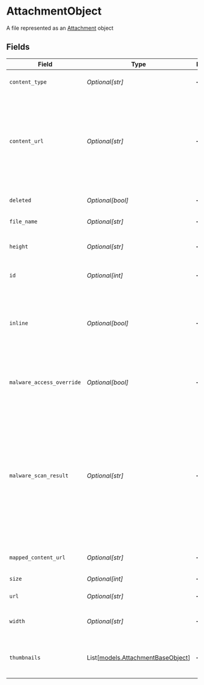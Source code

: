 # AttachmentObject

A file represented as an [Attachment](/api-reference/ticketing/tickets/ticket-attachments/) object


## Fields

| Field                                                                                                                                                                                                                                                                                                                           | Type                                                                                                                                                                                                                                                                                                                            | Required                                                                                                                                                                                                                                                                                                                        | Description                                                                                                                                                                                                                                                                                                                     |
| ------------------------------------------------------------------------------------------------------------------------------------------------------------------------------------------------------------------------------------------------------------------------------------------------------------------------------- | ------------------------------------------------------------------------------------------------------------------------------------------------------------------------------------------------------------------------------------------------------------------------------------------------------------------------------- | ------------------------------------------------------------------------------------------------------------------------------------------------------------------------------------------------------------------------------------------------------------------------------------------------------------------------------- | ------------------------------------------------------------------------------------------------------------------------------------------------------------------------------------------------------------------------------------------------------------------------------------------------------------------------------- |
| `content_type`                                                                                                                                                                                                                                                                                                                  | *Optional[str]*                                                                                                                                                                                                                                                                                                                 | :heavy_minus_sign:                                                                                                                                                                                                                                                                                                              | The content type of the image. Example value: "image/png"                                                                                                                                                                                                                                                                       |
| `content_url`                                                                                                                                                                                                                                                                                                                   | *Optional[str]*                                                                                                                                                                                                                                                                                                                 | :heavy_minus_sign:                                                                                                                                                                                                                                                                                                              | A full URL where the attachment image file can be downloaded. The file may be hosted externally so take care not to inadvertently send Zendesk authentication credentials. See [Working with url properties](/documentation/ticketing/managing-tickets/working-with-url-properties)                                             |
| `deleted`                                                                                                                                                                                                                                                                                                                       | *Optional[bool]*                                                                                                                                                                                                                                                                                                                | :heavy_minus_sign:                                                                                                                                                                                                                                                                                                              | If true, the attachment has been deleted                                                                                                                                                                                                                                                                                        |
| `file_name`                                                                                                                                                                                                                                                                                                                     | *Optional[str]*                                                                                                                                                                                                                                                                                                                 | :heavy_minus_sign:                                                                                                                                                                                                                                                                                                              | The name of the image file                                                                                                                                                                                                                                                                                                      |
| `height`                                                                                                                                                                                                                                                                                                                        | *Optional[str]*                                                                                                                                                                                                                                                                                                                 | :heavy_minus_sign:                                                                                                                                                                                                                                                                                                              | The height of the image file in pixels. If height is unknown, returns null                                                                                                                                                                                                                                                      |
| `id`                                                                                                                                                                                                                                                                                                                            | *Optional[int]*                                                                                                                                                                                                                                                                                                                 | :heavy_minus_sign:                                                                                                                                                                                                                                                                                                              | Automatically assigned when created                                                                                                                                                                                                                                                                                             |
| `inline`                                                                                                                                                                                                                                                                                                                        | *Optional[bool]*                                                                                                                                                                                                                                                                                                                | :heavy_minus_sign:                                                                                                                                                                                                                                                                                                              | If true, the attachment is excluded from the attachment list and the attachment's URL<br/>can be referenced within the comment of a ticket. Default is false<br/>                                                                                                                                                               |
| `malware_access_override`                                                                                                                                                                                                                                                                                                       | *Optional[bool]*                                                                                                                                                                                                                                                                                                                | :heavy_minus_sign:                                                                                                                                                                                                                                                                                                              | If true, you can download an attachment flagged as malware. If false, you can't download such an attachment.                                                                                                                                                                                                                    |
| `malware_scan_result`                                                                                                                                                                                                                                                                                                           | *Optional[str]*                                                                                                                                                                                                                                                                                                                 | :heavy_minus_sign:                                                                                                                                                                                                                                                                                                              | The result of the malware scan. There is a delay between the time the attachment is uploaded and when the malware scan is completed. Usually the scan is done within a few seconds, but high load conditions can delay the scan results. Possible values: "malware_found", "malware_not_found", "failed_to_scan", "not_scanned" |
| `mapped_content_url`                                                                                                                                                                                                                                                                                                            | *Optional[str]*                                                                                                                                                                                                                                                                                                                 | :heavy_minus_sign:                                                                                                                                                                                                                                                                                                              | The URL the attachment image file has been mapped to                                                                                                                                                                                                                                                                            |
| `size`                                                                                                                                                                                                                                                                                                                          | *Optional[int]*                                                                                                                                                                                                                                                                                                                 | :heavy_minus_sign:                                                                                                                                                                                                                                                                                                              | The size of the image file in bytes                                                                                                                                                                                                                                                                                             |
| `url`                                                                                                                                                                                                                                                                                                                           | *Optional[str]*                                                                                                                                                                                                                                                                                                                 | :heavy_minus_sign:                                                                                                                                                                                                                                                                                                              | A URL to access the attachment details                                                                                                                                                                                                                                                                                          |
| `width`                                                                                                                                                                                                                                                                                                                         | *Optional[str]*                                                                                                                                                                                                                                                                                                                 | :heavy_minus_sign:                                                                                                                                                                                                                                                                                                              | The width of the image file in pixels. If width is unknown, returns null                                                                                                                                                                                                                                                        |
| `thumbnails`                                                                                                                                                                                                                                                                                                                    | List[[models.AttachmentBaseObject](../models/attachmentbaseobject.md)]                                                                                                                                                                                                                                                          | :heavy_minus_sign:                                                                                                                                                                                                                                                                                                              | An array of attachment objects. Note that photo thumbnails do not have thumbnails                                                                                                                                                                                                                                               |